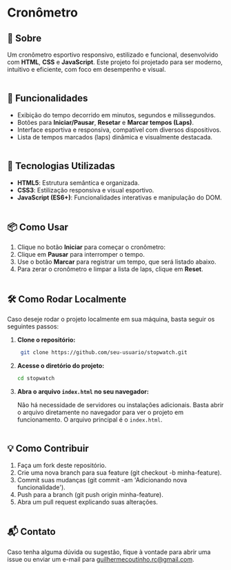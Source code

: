 <h1>Cronômetro</h1>
</div>

## 📝 Sobre

Um cronômetro esportivo responsivo, estilizado e funcional, desenvolvido com **HTML**, **CSS** e **JavaScript**. Este projeto foi projetado para ser moderno, intuitivo e eficiente, com foco em desempenho e visual.
<br><br>

## 🚀 Funcionalidades

- Exibição do tempo decorrido em minutos, segundos e milissegundos.
- Botões para **Iniciar/Pausar**, **Resetar** e **Marcar tempos (Laps)**.
- Interface esportiva e responsiva, compatível com diversos dispositivos.
- Lista de tempos marcados (laps) dinâmica e visualmente destacada.
<br><br>

## 🔧 Tecnologias Utilizadas
- **HTML5**: Estrutura semântica e organizada.
- **CSS3**: Estilização responsiva e visual esportivo.
- **JavaScript (ES6+)**: Funcionalidades interativas e manipulação do DOM.
<br><br>

## 📦 Como Usar
1. Clique no botão **Iniciar** para começar o cronômetro:
2. Clique em **Pausar** para interromper o tempo.
3. Use o botão **Marcar** para registrar um tempo, que será listado abaixo.
4. Para zerar o cronômetro e limpar a lista de laps, clique em **Reset**.
<br><br>

## 🛠️ Como Rodar Localmente

Caso deseje rodar o projeto localmente em sua máquina, basta seguir os seguintes passos:

1. **Clone o repositório:**

   ```bash
    git clone https://github.com/seu-usuario/stopwatch.git

2. **Acesse o diretório do projeto:**

   ```bash
   cd stopwatch

3. **Abra o arquivo `index.html` no seu navegador:**
   
   Não há necessidade de servidores ou instalações adicionais. Basta abrir o arquivo diretamente no navegador para ver o projeto em funcionamento. O arquivo principal é o `index.html`.
<br><br>

## 💡 Como Contribuir
1. Faça um fork deste repositório.
2. Crie uma nova branch para sua feature (git checkout -b minha-feature).
3. Commit suas mudanças (git commit -am 'Adicionando nova funcionalidade').
4. Push para a branch (git push origin minha-feature).
5. Abra um pull request explicando suas alterações.
<br><br>

## 📬 Contato
Caso tenha alguma dúvida ou sugestão, fique à vontade para abrir uma issue ou enviar um e-mail para guilhermecoutinho.rc@gmail.com.
